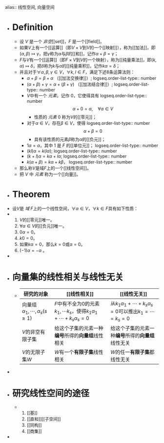 alias:: 线性空间, 向量空间

- # Definition
	- 设 $V$ 是一个 *非空*[[set]]，$F$ 是一个[[field]]。
	- 如果$V$上有一个[[运算]]（即$V\times V$到$V$的一个[[映射]]），称为[[加法]]，即$(\alpha, \beta)\longmapsto\gamma$，把$\gamma$称为$\alpha$与$\beta$的[[和]]，记作$\alpha+\beta=\gamma$；
	- $F$与$V$有一个[[运算]]（即$F\times V$到$V$的一个映射），称为[[纯量乘法]]，即$(k, \alpha)\longmapsto\delta$，把$\delta$称为$k$与$\alpha$的[[纯量乘积]]，记作$k\alpha=\delta$；
	- 并且对于$\forall\alpha,\beta,\gamma\in V$，$\forall k,l\in F$，满足下述8条运算法则：
		- $\alpha+\beta=\beta+\alpha$ （[[加法交换律]]）;
		  logseq.order-list-type:: number
		- $(\alpha+\beta)+\gamma=\alpha+(\beta+\gamma)$ （[[加法结合律]]）;
		  logseq.order-list-type:: number
		- $V$中有一个 *元素*，记作 $0$，它使得具有
		  logseq.order-list-type:: number
		  $$\alpha+0=\alpha,\quad \forall\alpha\in V$$
			- 性质的 *元素* $0$ 称为$V$的[[零元]]；
		- 对于$\alpha\in V$，存在$\beta\in V$，使得
		  logseq.order-list-type:: number
		  $$\alpha+\beta=0$$
			- 具有该性质的元素$\beta$称为$\alpha$的[[负元]]；
		- $1\alpha=\alpha$，其中 $1$ 是 $F$ 的[[单位元]]；
		  logseq.order-list-type:: number
		- $(kl)\alpha=k(l\alpha)$;
		  logseq.order-list-type:: number
		- $(k+l)\alpha=k\alpha+l\alpha$; 
		  logseq.order-list-type:: number
		- $k(\alpha+\beta)=k\alpha+k\beta$，
		  logseq.order-list-type:: number
	- 那么称$V$是域$F$上的一个[[线性空间]]。
	- 把 $V$ 中 *元素* 称为一个[[向量]]。
- # Theorem
- 设$V$是 *域* $F$上的一个线性空间，$\forall\alpha\in V$，$\forall k\in F$具有如下性质：
- 1. $V$的[[零元]]唯一。
  2. $\forall\alpha\in V$的[[负元]]唯一。
  3. $0\alpha=0$。
  4. $k0=0$。
  5. 如果$k\alpha=0$，那么$k=0$或$\alpha=0$。
  6. $(-1)\alpha=-\alpha$ 。
-
- # 向量集的线性相关与线性无关
	- |研究的对象|[[线性相关]]|[[线性无关]]|
	  |--|--|--|
	  |向量组$\alpha_1,\cdots,\alpha_s(s\ge 1)$|$F$中有不全为$0$的元素$k_1,\cdots k_s$，使得$k_1\alpha_1+\cdots+k_s\alpha_s=0$|从$k_1\alpha_1+\cdots+k_s\alpha_s=0$可以推出$k_1=\cdots=k_s=0$|
	  |$V$的非空有限子集|给这个子集的元素一种**编号**所得的**向量组**线性相关|给这个子集的元素一种**编号**所得的**向量组**线性无关|
	  |$V$的无限子集$W$|$W$有一个**有限子集**线性相关|$W$的任一**有限子集**都线性无关|
-
- # 研究线性空间的途径
	- 1. [[基]]
	  2. [[直和]][[子空间]]
	  3. [[同构]]
	  4. [[商集]]
-